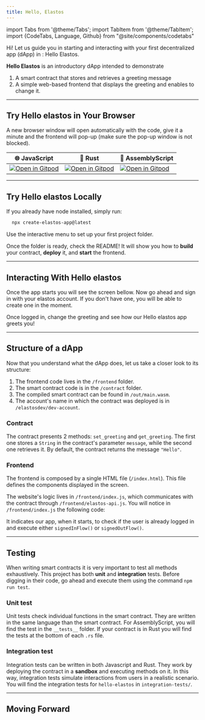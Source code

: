 ```yaml
---
title: Hello, Elastos
---
```


import Tabs from '@theme/Tabs';
import TabItem from '@theme/TabItem';
import {CodeTabs, Language, Github} from "@site/components/codetabs"

Hi! Let us guide you in starting and interacting with your first decentralized app (dApp) in : Hello Elastos.

**Hello Elastos** is an introductory dApp intended to demonstrate

1. A smart contract that stores and retrieves a greeting message
2. A simple web-based frontend that displays the greeting and enables to change it.

---

## Try Hello elastos in Your Browser

A new browser window will open automatically with the code, give it a minute and the frontend will pop-up (make sure the pop-up window is not blocked).

| 🌐 JavaScript                                                                                                                                                            | 🦀 Rust                                                                                                                                                                  | 🚀 AssemblyScript                                                                                                                                                        |
| ------------------------------------------------------------------------------------------------------------------------------------------------------------------------ | ------------------------------------------------------------------------------------------------------------------------------------------------------------------------ | ------------------------------------------------------------------------------------------------------------------------------------------------------------------------ |
| <a href="https://gitpod.io/#https://github.com/elastos-examples/hello-elastos-js.git"><img src="https://gitpod.io/button/open-in-gitpod.svg" alt="Open in Gitpod" /></a> | <a href="https://gitpod.io/#https://github.com/elastos-examples/hello-elastos-rs.git"><img src="https://gitpod.io/button/open-in-gitpod.svg" alt="Open in Gitpod" /></a> | <a href="https://gitpod.io/#https://github.com/elastos-examples/hello-elastos-as.git"><img src="https://gitpod.io/button/open-in-gitpod.svg" alt="Open in Gitpod" /></a> |

---

## Try Hello elastos Locally

If you already have node installed, simply run:

```bash
  npx create-elastos-app@latest
```

Use the interactive menu to set up your first project folder.

Once the folder is ready, check the README! It will show you how to **build** your contract, **deploy** it, and **start** the frontend.

---

## Interacting With Hello elastos

Once the app starts you will see the screen bellow. Now go ahead and sign in with your elastos account. If you don't have one, you will be able to create one in the moment.

Once logged in, change the greeting and see how our Hello elastos app greets you!

---

## Structure of a dApp

Now that you understand what the dApp does, let us take a closer look to its structure:

1. The frontend code lives in the `/frontend` folder.
2. The smart contract code is in the `/contract` folder.
3. The compiled smart contract can be found in `/out/main.wasm`.
4. The account's name in which the contract was deployed is in `/elastosdev/dev-account`.

### Contract

The contract presents 2 methods: `set_greeting` and `get_greeting`. The first one stores a `String` in the contract's parameter `message`, while the second one retrieves it. By default, the contract returns the message `"Hello"`.

<!--
<CodeTabs>
  <Language value="🌐 JavaScript" language="js">
    <Github fname="index.js"
            url="https://github.com/elastos-examples/hello-elastos-js/blob/master/contract/src/index.ts"
            start="6" end="33" />
  </Language>
  <Language value="🦀 Rust" language="rust">
    <Github fname="lib.rs"
            url="https://github.com/elastos-examples/hello-elastos-rs/blob/main/contract/src/lib.rs"
            start="9" end="43" />
  </Language>
  <Language value="🚀 AssemblyScript" language="ts">
    <Github fname="index.ts"
            url="https://github.com/elastos-examples/hello-elastos-as/blob/main/contract/assembly/index.ts"
            start="9" end="23"/>
  </Language>
</CodeTabs> -->

### Frontend

The frontend is composed by a single HTML file (`/index.html`). This file defines the components displayed in the screen.

The website's logic lives in `/frontend/index.js`, which communicates with the contract through `/frontend/elastos-api.js`. You will notice in `/frontend/index.js` the following code:

<!-- <CodeTabs>
  <Language value="🌐 JavaScript" language="js">
    <Github fname="index.js"
            url="https://github.com/elastos-examples/hello-elastos-rs/blob/main/frontend/index.js"
            start="14" end="22" />
    <Github fname="elastos-api.js"
            url="https://github.com/elastos-examples/hello-elastos-rs/blob/main/frontend/elastos-api.js"
            start="1" end="25" />
  </Language>
</CodeTabs> -->

It indicates our app, when it starts, to check if the user is already logged in and execute either `signedInFlow()` or `signedOutFlow()`.

---

## Testing

When writing smart contracts it is very important to test all methods exhaustively. This
project has both **unit** and **integration** tests. Before digging in their code,
go ahead and execute them using the command `npm run test`.

### Unit test

Unit tests check individual functions in the smart contract. They are written in the
same language than the smart contract. For AssemblyScript, you will find the test in the
`__tests__` folder. If your contract is in Rust you will find the tests at the bottom of
each `.rs` file.

<!-- <CodeTabs>
  <Language value="🦀 Rust" language="rust">
    <Github fname="lib.rs"
            url="https://github.com/elastos-examples/hello-elastos-rs/blob/main/contract/src/lib.rs"
            start="53" end="71" />
  </Language>
  <Language value="🚀 AssemblyScript" language="ts">
    <Github fname="main.spec.ts"
            url="https://github.com/elastos-examples/hello-elastos-as/blob/main/contract/assembly/__tests__/main.spec.ts" />
  </Language>
</CodeTabs> -->

### Integration test

Integration tests can be written in both Javascript and Rust. They work by deploying the contract in a **sandbox** and executing methods on it.
In this way, integration tests simulate interactions from users in a realistic scenario.
You will find the integration tests for `hello-elastos` in `integration-tests/`.

<!-- <CodeTabs>
  <Language value="🌐 JavaScript" language="js">
    <Github fname="main.ava.ts"
            url="https://github.com/elastos-examples/hello-elastos-rs/blob/main/integration-tests/ts/main.ava.ts"
            start="26" end="37" />
  </Language>
  <Language value="🦀 Rust" language="rust">
    <Github fname="tests.rs"
          url="https://github.com/elastos-examples/hello-elastos-rs/blob/main/integration-tests/rs/src/tests.rs"
          start="29" end="44" />
  </Language>
</CodeTabs> -->

---

## Moving Forward

<!-- That's it for our first quickstart tutorial. You have now seen a fully functional contract with
a minimal user interface and testing. Go ahead and check our [examples](/tutorials/welcome) or proceed straight to the [Develop section](./contracts/anatomy.md) to learn how to write your own contract.

If you have any questions, do not hesitate in joining us on [Discord](https://elastos.chat). We regularly host Office Hours, in which you can join our voice channel and ask questions.

Happy coding! -->

